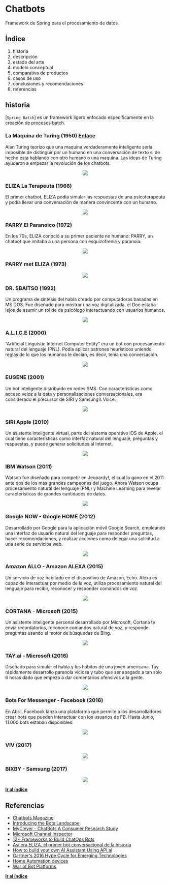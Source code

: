 # Chatbots

Framework de Spring para el procesamiento de datos.

## Índice
  1. historia
  2. descripción
  3. estado del arte
  4. modelo conceptual
  5. comparativa de productos
  6. casos de uso
  7. conclusiones y recomendaciones
  8. referencias

## historia

[`Spring Batch`] es un framework ligero enfocado específicamente en la creación de procesos batch. 
### La Máquina de Turing (1950) <a href="http://example.com/" target="_blank">Enlace</a>


Alan Turing teorizo que una maquina verdaderamente inteligente sería imposible de distinguir por un humano en una conversación de texto si de hecho esta hablando con otro humano o una maquina. Las ideas de Turing ayudaron a empezar la revolución de los chatbots.

<p align="center"><img src="https://raw.githubusercontent.com/maldiny/Chatbots-en-Castellano/bfa29d8c89f1eea74bb6ab3e087b911d831962b8/imagenes/%5BMaldiny%5D_La_Maquina_de_Turing_1950.png"></p>

### ELIZA La Terapeuta (1966)

El primer chatbot, ELIZA podia simular las respuestas de una psicoterapeuta y podía llevar una conversación de manera convincente con un humano.

<p align="center"><img src="https://raw.githubusercontent.com/maldiny/Chatbots-en-Castellano/bfa29d8c89f1eea74bb6ab3e087b911d831962b8/imagenes/%5BMaldiny%5D_Eliza_La_terapeuta_1966.png"></p>

### PARRY El Paranoico (1972)

En los 70s, ELIZA conoció a su primer paciente no humano: PARRY, un chatbot que imitaba a una persona con esquizofrenia y paranoia.

<p align="center"><img src="https://raw.githubusercontent.com/maldiny/Chatbots-en-Castellano/bfa29d8c89f1eea74bb6ab3e087b911d831962b8/imagenes/%5BMaldiny%5D_Parry_El_Paranoico_1972.png"></p>

### PARRY met ELIZA (1973)

<p align="center"><img src="https://raw.githubusercontent.com/maldiny/Chatbots-en-Castellano/bfa29d8c89f1eea74bb6ab3e087b911d831962b8/imagenes/%5BMaldiny%5D_Parry_Met_Eliza_1973.png"></p>

### DR. SBAITSO (1992)

Un programa de síntesis del habla creado por computadoras basadas en MS DOS. Fue diseñado para mostrar una voz digitalizada, el Doc estaba lejos de asumir un rol de de psicólogo interactuando con usuarios humanos.

<p align="center"><img src="https://raw.githubusercontent.com/maldiny/Chatbots-en-Castellano/bfa29d8c89f1eea74bb6ab3e087b911d831962b8/imagenes/%5BMaldiny%5D_Dr.Sbaitso_1992.png"></p>

### A.L.I.C.E (2000)

“Artificial Linguistic Internet Computer Entity” era un bot con procesamiento natural del lenguaje (PNL). Podía aplicar patrones heurísticos uniendo reglas de lo que los humanos le decían, es decir, tenia una conversación.

<p align="center"><img src="https://raw.githubusercontent.com/maldiny/Chatbots-en-Castellano/bfa29d8c89f1eea74bb6ab3e087b911d831962b8/imagenes/%5BMaldiny%5D_ALICE_2000.png"></p>

### EUGENE (2001)

Un bot inteligente distribuido en redes SMS. Con características como acceso veloz a la data y personalizaciones conversacionales, era considerado el precursor de SIRI y Samsung’s Voice.

<p align="center"><img src="https://raw.githubusercontent.com/maldiny/Chatbots-en-Castellano/bfa29d8c89f1eea74bb6ab3e087b911d831962b8/imagenes/%5BMaldiny%5D_Eugene_2001.png"></p>

### SIRI Apple (2010)

Un asistente inteligente virtual, parte del sistema operativo iOS de Apple, el cual tiene características como interfaz natural del lenguaje, preguntas y respuestas, y puede generar solicitudes al Internet.

<p align="center"><img src="https://raw.githubusercontent.com/maldiny/Chatbots-en-Castellano/bfa29d8c89f1eea74bb6ab3e087b911d831962b8/imagenes/%5BMaldiny%5D_SIRI_Apple_2010.png"></p>

### IBM Watson (2011)

Watson fue diseñado para competir en Jeopardy!, el cual lo gano en el 2011 ante dos de los más grandes campeones del juego. Ahora Watson ocupa procesamiento natural del lenguaje (PNL) y Machine Learning para revelar características de grandes cantidades de datos.

<p align="center"><img src="https://raw.githubusercontent.com/maldiny/Chatbots-en-Castellano/bfa29d8c89f1eea74bb6ab3e087b911d831962b8/imagenes/%5BMaldiny%5D_IBM_Watson_2011.png"></p>

### Google NOW - Google HOME (2012)

Desarrollado por Google para la aplicación móvil Google Search, empleando una interfaz de usuario natural del lenguaje para responder preguntas, hacer recomendaciones, y realizar acciones como delegar una solicitud a una serie de servicios web.

<p align="center"><img src="https://raw.githubusercontent.com/maldiny/Chatbots-en-Castellano/bfa29d8c89f1eea74bb6ab3e087b911d831962b8/imagenes/%5BMaldiny%5D_Google_Now_2012.png"></p>

### Amazon ALLO - Amazon ALEXA (2015) 

Un servicio de voz habitado en el dispositivo de Amazon, Echo. Alexa es capaz de interactuar por medio de la voz, utiliza procesamiento natural del lenguaje para recibir, reconocer y responder comandos de voz.

<p align="center"><img src="https://raw.githubusercontent.com/maldiny/Chatbots-en-Castellano/bfa29d8c89f1eea74bb6ab3e087b911d831962b8/imagenes/%5BMaldiny%5D_ALEXA_Amazon_ALLO_2015.png"></p>

### CORTANA - Microsoft (2015)

Un asistente inteligente personal desarrollado por Microsoft, Cortana te envía recordatorios, reconoce comandos natural de voz, y responde preguntas usando el motor de búsquedas de Bing.

<p align="center"><img src="https://raw.githubusercontent.com/maldiny/Chatbots-en-Castellano/bfa29d8c89f1eea74bb6ab3e087b911d831962b8/imagenes/%5BMaldiny%5D_Cortana_Microsoft_2015.png"></p>

### TAY.ai - Microsoft (2016)

Diseñado para simular el habla y los hábitos de una joven americana. Tay rápidamente desarrollo paranoia viciosa y tubo que ser apagado a tan solo 6 horas dado que empezo a dar comentarios ofensivos a la gente.

<p align="center"><img src="https://raw.githubusercontent.com/maldiny/Chatbots-en-Castellano/bfa29d8c89f1eea74bb6ab3e087b911d831962b8/imagenes/%5BMaldiny%5D_Tay.ai_Microsoft_2016.png"></p>

### Bots For Messenger - Facebook (2016)

En Abril, Facebook lanzo una plataforma que permite a los desarrolladores crear bots que pueden interactuar con los usuarios de FB. Hasta Junio, 11.000 bots estaban disponibles.

<p align="center"><img src="https://raw.githubusercontent.com/maldiny/Chatbots-en-Castellano/bfa29d8c89f1eea74bb6ab3e087b911d831962b8/imagenes/%5BMaldiny%5D_Bots_for_Messenger_2016.png"></p>

### VIV (2017)

<p align="center"><img src="https://raw.githubusercontent.com/maldiny/Chatbots-en-Castellano/bfa29d8c89f1eea74bb6ab3e087b911d831962b8/imagenes/%5BMaldiny%5D_VIV_2017.png"></p>

### BIXBY - Samsung (2017)

<p align="center"><img src="https://raw.githubusercontent.com/maldiny/Chatbots-en-Castellano/bfa29d8c89f1eea74bb6ab3e087b911d831962b8/imagenes/%5BMaldiny%5D_BIXBY_Samsung_2017.png"></p>

**[Ir al índice](#Índice)**

## Referencias

* [Chatbots Magazine](https://chatbotsmagazine.com/)
* [Introducing the Bots Landscape](http://venturebeat.com/2016/08/11/introducing-the-bots-landscape-170-companies-4-billion-in-funding-thousands-of-bots/)
* [MyClever - ChatBots A Consumer Research Study](http://www.mycleveragency.com/media/download/0c44f0c083879818a0d2347ab948752b)
* [Microsoft Channel Inspector](https://docs.botframework.com/en-us/channel-inspector/channels/Telegram)
* [12+ Frameworks to Build ChatOps Bots](http://nordicapis.com/12-frameworks-to-build-chatops-bots/)
* [Así era ELIZA, el primer bot conversacional de la historia](https://www.xataka.com/historia-tecnologica/asi-era-eliza-el-primer-bot-conversacional-de-la-historia)
* [How to build yout own AI Assistant Using API.ai](https://www.sitepoint.com/how-to-build-your-own-ai-assistant-using-api-ai)
* [Gartner's 2016 Hype Cycle for Emerging Technologies](http://www.gartner.com/newsroom/id/3412017)
* [Home Automation devices](https://www.youtube.com/channel/UCXn_loz0TlUKarhS6sUoKVw)
* [War of Bot Platforms](https://chatbotbook.com/war-of-bot-platforms-22e02cfa0a99?gi=cfba6c7b93c1#.q8s3487ay)

**[Ir al índice](#Índice)**
